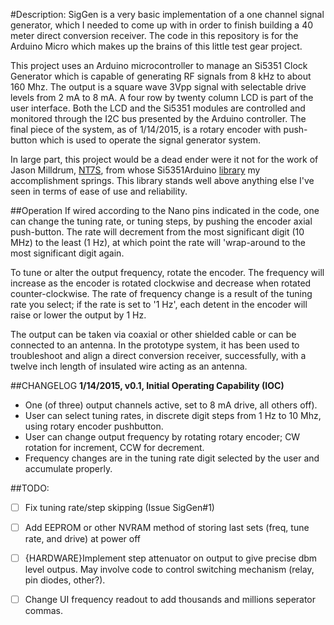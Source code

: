#Description:
SigGen is a very basic implementation of a one channel signal generator, which I needed 
to come up with in order to finish building a 40 meter direct conversion receiver. The code in this repository is for the 
Arduino Micro which makes up the brains of this little test gear project.

This project uses an Arduino microcontroller to manage an Si5351 Clock Generator which is capable of generating RF signals 
from 8 kHz to about 160 Mhz. The output is a square wave 3Vpp signal with selectable drive levels from 2 mA to 8 mA. A 
four row by twenty column LCD is part of the user interface. Both the LCD and the Si5351 modules are controlled and 
monitored through the I2C bus presented by the Arduino controller. The final piece of the system, as of 1/14/2015, is a rotary encoder with push-button which is used to operate the signal generator system.

In large part, this project would be a dead ender were it not for the work of Jason Milldrum, [NT7S](http://nt7s.com/), from whose Si5351Arduino [library](https://github.com/etherkit/Si5351Arduino) my accomplishment springs. This library stands well above anything else I've seen in terms of ease of use and reliability. 

##Operation
If wired according to the Nano pins indicated in the code, one can change the tuning rate, or tuning steps, by pushing the encoder axial push-button. The rate will decrement from the most significant digit (10 MHz) to the least (1 Hz), at which point the rate will 'wrap-around to the most significant digit again.

To tune or alter the output frequency, rotate the encoder. The frequency will increase as the encoder is rotated clockwise and decrease when rotated counter-clockwise. The rate of frequency change is a result of the tuning rate you select; if the rate is set to '1 Hz', each detent in the encoder will raise or lower the output by 1 Hz.

The output can be taken via coaxial or other shielded cable or can be connected to an antenna. In the prototype system, it has been used to troubleshoot and align a direct conversion receiver, successfully, with a twelve inch length of insulated wire acting as an antenna.

##CHANGELOG
**1/14/2015, v0.1, Initial Operating Capability (IOC)**
* One (of three) output channels active, set to 8 mA drive, all others off).
* User can select tuning rates, in discrete digit steps from 1 Hz to 10 Mhz, using rotary encoder pushbutton.
* User can change output frequency by rotating rotary encoder; CW rotation for increment, CCW for decrement.
* Frequency changes are in the tuning rate digit selected by the user and accumulate properly.

##TODO:
- [ ] Fix tuning rate/step skipping (Issue SigGen#1) 
- [ ] Add EEPROM or other NVRAM method of storing last sets (freq, tune rate, and drive) at power off
- [ ] {HARDWARE}Implement step attenuator on output to give precise dbm level outpus. May involve code to control switching mechanism (relay, pin diodes, other?).
- [ ] Change UI frequency readout to add thousands and millions seperator commas.

